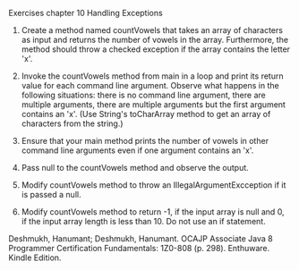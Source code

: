 Exercises chapter 10 Handling Exceptions

1. Create a method named countVowels that takes an array of characters as input and returns the number of vowels in the array. Furthermore, the method should throw a checked exception if the array contains the letter 'x'. 

2. Invoke the countVowels method from main in a loop and print its return value for each command line argument. Observe what happens in the following situations: there is no command line argument, there are multiple arguments, there are multiple arguments but the first argument contains an 'x'. (Use String's toCharArray method to get an array of characters from the string.) 

3. Ensure that your main method prints the number of vowels in other command line arguments even if one argument contains an 'x'. 

4. Pass null to the countVowels method and observe the output. 

5. Modify countVowels method to throw an IllegalArgumentExcception if it is passed a null. 

6. Modify countVowels method to return -1, if the input array is null and 0, if the input array length is less than 10. Do not use an if statement.

Deshmukh, Hanumant; Deshmukh, Hanumant. OCAJP Associate Java 8 Programmer Certification Fundamentals: 1Z0-808 (p. 298). Enthuware. Kindle Edition. 